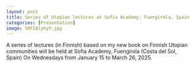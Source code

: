```yaml
---
layout: post
title: Series of Utopian lectures at Sofia Academy, Fuengirola, Spain 
categories: [Presentation]
image: SOFIAlyhyt.jpg
---
```

A series of lectures (in Finnish) based on my new book on Finnish Utopian communities will be held at Sofia Academy, Fuengirola (Costa del Sol, Spain) On Wednesdays from January 15 to March 26, 2025.
